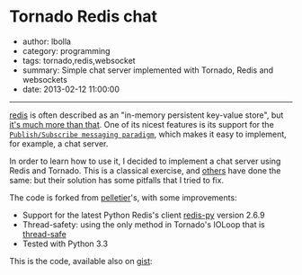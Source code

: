 # Tornado Redis chat

- author: lbolla
- category: programming
- tags: tornado,redis,websocket
- summary: Simple chat server implemented with Tornado, Redis and websockets
- date: 2013-02-12 11:00:00

----------------

[redis][3] is often described as an "in-memory persistent key-value store", but
[it's much more than that][5]. One of its nicest features is its support for
the [`Publish/Subscribe messaging paradigm`][6], which makes it easy to
implement, for example, a chat server.

In order to learn how to use it, I decided to implement a chat server using
Redis and Tornado. This is a classical exercise, and [others][2] have done the
same: but their solution has some pitfalls that I tried to fix.

The code is forked from [pelletier][2]'s, with some improvements:

* Support for the latest Python Redis's client [redis-py][4] version 2.6.9
* Thread-safety: using the only method in Tornado's IOLoop that is
  [thread-safe][7]
* Tested with Python 3.3

This is the code, available also on [gist][1]:

<script src="https://gist.github.com/lbolla/4754600.js"></script>


   [1]: https://gist.github.com/lbolla/4754600
   [2]: https://gist.github.com/pelletier/532067
   [3]: http://redis.io/
   [4]: http://redis-py.readthedocs.org/en/latest/
   [5]: http://openmymind.net/2012/1/23/The-Little-Redis-Book/
   [6]: http://redis.io/topics/pubsub
   [7]: http://www.tornadoweb.org/documentation/ioloop.html?highlight=add_callback#tornado.ioloop.IOLoop.add_callback
